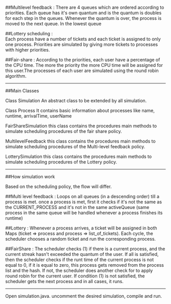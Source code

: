 ##Multilevel feedback :
There are 4 queues which are ordered according to priorities. Each queue has it's own quantum and is the quantum is doubles for each step in the queues. Whenever the quantum is over, the process is moved to the next queue. In the lowest queue 

##Lottery scheduling :  
Each process have a number of tickets and each ticket is assigned to only one process. Priorities are simulated by giving more tickets to processes with higher priorities. 

##Fair-share : 
According to the priorities, each user have a percentage of the CPU time. The more the priority the more CPU time will be assigned for this user.The processes of each user are simulated using the round robin algorithm.	

------

##Main Classes 

Class Simulation
An abstract class to be extended by all simulation. 

Class Process
It contains basic information about processes like name, runtime, arrivalTime, userName


FairShareSimulation 
this class contains the procedures main methods to simulate scheduling procedures of the fair share policy. 

MultilevelFeedback 
this class contains the procedures main methods to simulate scheduling procedures of the Multi-level feedback policy. 

LotterySimulation
this class contains the procedures main methods to simulate scheduling procedures of the Lottery policy. 


-------

##How simulation work

Based on the scheduling policy, the flow will differ. 

##Multi level feedback :
Loops on all queues (in a descending order) till a process is met. once a process is met, first it checks if it's not the same as the CURRENT_PROCESS and it's not in the same activeQueue (same process in  the same queue will be handled whenever a process finishes its runtime) 

##Lottery : 
Whenever a process arrives, a ticket will be assigned in both Maps (ticket => process and process => list_of_tickets). Each cycle, the scheduler chooses a random ticket and run the corresponding process. 

##FairShare :
The scheduler checks (1) if there is a current process, and the current streak hasn't exceeded the quantum of the user.  If all is satisfied, then the scheduler checks if the runt time of the current process is not equal to 0, if it is equal to zero, this process gets removed from the process list and the hash. If not, the scheduler does another check for to apply round robin for the current user. If condition (1) is not satisfied, the scheduler gets the next process and in all cases, it runs. 





--------

Open simulation.java. uncomment the desired simulation, compile and run. 